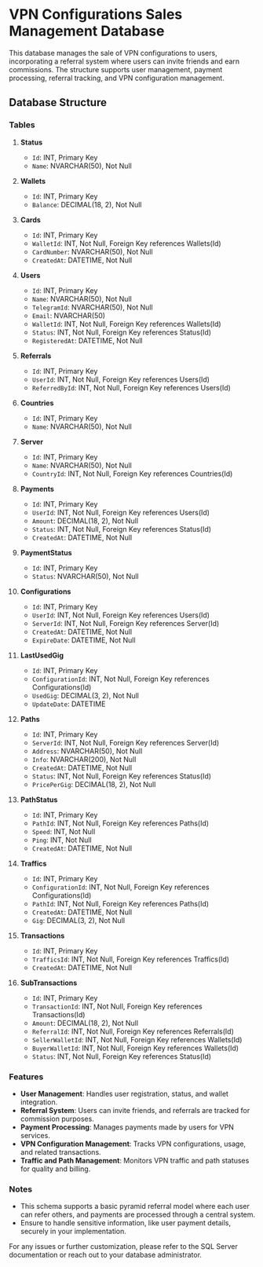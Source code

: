 # VPN Configurations Sales Management Database

This database manages the sale of VPN configurations to users, incorporating a referral system where users can invite friends and earn commissions. The structure supports user management, payment processing, referral tracking, and VPN configuration management.

## Database Structure

### Tables

1. **Status**
   - `Id`: INT, Primary Key
   - `Name`: NVARCHAR(50), Not Null

2. **Wallets**
   - `Id`: INT, Primary Key
   - `Balance`: DECIMAL(18, 2), Not Null

3. **Cards**
   - `Id`: INT, Primary Key
   - `WalletId`: INT, Not Null, Foreign Key references Wallets(Id)
   - `CardNumber`: NVARCHAR(50), Not Null
   - `CreatedAt`: DATETIME, Not Null

4. **Users**
   - `Id`: INT, Primary Key
   - `Name`: NVARCHAR(50), Not Null
   - `TelegramId`: NVARCHAR(50), Not Null
   - `Email`: NVARCHAR(50)
   - `WalletId`: INT, Not Null, Foreign Key references Wallets(Id)
   - `Status`: INT, Not Null, Foreign Key references Status(Id)
   - `RegisteredAt`: DATETIME, Not Null

5. **Referrals**
   - `Id`: INT, Primary Key
   - `UserId`: INT, Not Null, Foreign Key references Users(Id)
   - `ReferredById`: INT, Not Null, Foreign Key references Users(Id)

6. **Countries**
   - `Id`: INT, Primary Key
   - `Name`: NVARCHAR(50), Not Null

7. **Server**
   - `Id`: INT, Primary Key
   - `Name`: NVARCHAR(50), Not Null
   - `CountryId`: INT, Not Null, Foreign Key references Countries(Id)

8. **Payments**
   - `Id`: INT, Primary Key
   - `UserId`: INT, Not Null, Foreign Key references Users(Id)
   - `Amount`: DECIMAL(18, 2), Not Null
   - `Status`: INT, Not Null, Foreign Key references Status(Id)
   - `CreatedAt`: DATETIME, Not Null

9. **PaymentStatus**
   - `Id`: INT, Primary Key
   - `Status`: NVARCHAR(50), Not Null

10. **Configurations**
    - `Id`: INT, Primary Key
    - `UserId`: INT, Not Null, Foreign Key references Users(Id)
    - `ServerId`: INT, Not Null, Foreign Key references Server(Id)
    - `CreatedAt`: DATETIME, Not Null
    - `ExpireDate`: DATETIME, Not Null

11. **LastUsedGig**
    - `Id`: INT, Primary Key
    - `ConfigurationId`: INT, Not Null, Foreign Key references Configurations(Id)
    - `UsedGig`: DECIMAL(3, 2), Not Null
    - `UpdateDate`: DATETIME

12. **Paths**
    - `Id`: INT, Primary Key
    - `ServerId`: INT, Not Null, Foreign Key references Server(Id)
    - `Address`: NVARCHAR(50), Not Null
    - `Info`: NVARCHAR(200), Not Null
    - `CreatedAt`: DATETIME, Not Null
    - `Status`: INT, Not Null, Foreign Key references Status(Id)
    - `PricePerGig`: DECIMAL(18, 2), Not Null

13. **PathStatus**
    - `Id`: INT, Primary Key
    - `PathId`: INT, Not Null, Foreign Key references Paths(Id)
    - `Speed`: INT, Not Null
    - `Ping`: INT, Not Null
    - `CreatedAt`: DATETIME, Not Null

14. **Traffics**
    - `Id`: INT, Primary Key
    - `ConfigurationId`: INT, Not Null, Foreign Key references Configurations(Id)
    - `PathId`: INT, Not Null, Foreign Key references Paths(Id)
    - `CreatedAt`: DATETIME, Not Null
    - `Gig`: DECIMAL(3, 2), Not Null

15. **Transactions**
    - `Id`: INT, Primary Key
    - `TrafficsId`: INT, Not Null, Foreign Key references Traffics(Id)
    - `CreatedAt`: DATETIME, Not Null

16. **SubTransactions**
    - `Id`: INT, Primary Key
    - `TransactionId`: INT, Not Null, Foreign Key references Transactions(Id)
    - `Amount`: DECIMAL(18, 2), Not Null
    - `ReferralId`: INT, Not Null, Foreign Key references Referrals(Id)
    - `SellerWalletId`: INT, Not Null, Foreign Key references Wallets(Id)
    - `BuyerWalletId`: INT, Not Null, Foreign Key references Wallets(Id)
    - `Status`: INT, Not Null, Foreign Key references Status(Id)

### Features

- **User Management**: Handles user registration, status, and wallet integration.
- **Referral System**: Users can invite friends, and referrals are tracked for commission purposes.
- **Payment Processing**: Manages payments made by users for VPN services.
- **VPN Configuration Management**: Tracks VPN configurations, usage, and related transactions.
- **Traffic and Path Management**: Monitors VPN traffic and path statuses for quality and billing.




### Notes

- This schema supports a basic pyramid referral model where each user can refer others, and payments are processed through a central system.
- Ensure to handle sensitive information, like user payment details, securely in your implementation.

For any issues or further customization, please refer to the SQL Server documentation or reach out to your database administrator.
